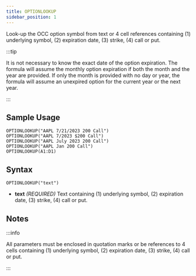 ```yaml
---
title: OPTIONLOOKUP
sidebar_position: 1
---
```


Look-up the OCC option symbol from text or 4 cell references containing (1) underlying symbol, (2) expiration date, (3) strike, (4) call or put. 

:::tip

It is not necessary to know the exact date of the option expiration. The formula will assume the monthly option expiration if both the month and the year are provided. If only the month is provided with no day or year, the formula will assume an unexpired option for the current year or the next year.

:::


## Sample Usage

    OPTIONLOOKUP("AAPL 7/21/2023 200 Call")
    OPTIONLOOKUP("AAPL 7/2023 $200 Call")
    OPTIONLOOKUP("AAPL July 2023 200 Call")
    OPTIONLOOKUP("AAPL Jan 200 Call")
    OPTIONLOOKUP(A1:D1)

## Syntax

    OPTIONLOOKUP("text")

- **text** _(REQUIRED)_ Text containing (1) underlying symbol, (2) expiration date, (3) strike, (4) call or put. 

## Notes

:::info

All parameters must be enclosed in quotation marks or be references to 4 cells containing (1) underlying symbol, (2) expiration date, (3) strike, (4) call or put. 

:::
